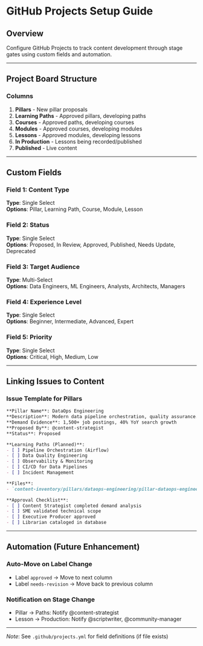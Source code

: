# GitHub Projects Setup Guide

## Overview
Configure GitHub Projects to track content development through stage gates using custom fields and automation.

---

## Project Board Structure

### Columns
1. **Pillars** - New pillar proposals
2. **Learning Paths** - Approved pillars, developing paths
3. **Courses** - Approved paths, developing courses
4. **Modules** - Approved courses, developing modules
5. **Lessons** - Approved modules, developing lessons
6. **In Production** - Lessons being recorded/published
7. **Published** - Live content

---

## Custom Fields

### Field 1: Content Type
**Type**: Single Select  
**Options**: Pillar, Learning Path, Course, Module, Lesson

### Field 2: Status
**Type**: Single Select  
**Options**: Proposed, In Review, Approved, Published, Needs Update, Deprecated

### Field 3: Target Audience
**Type**: Multi-Select  
**Options**: Data Engineers, ML Engineers, Analysts, Architects, Managers

### Field 4: Experience Level
**Type**: Single Select  
**Options**: Beginner, Intermediate, Advanced, Expert

### Field 5: Priority
**Type**: Single Select  
**Options**: Critical, High, Medium, Low

---

## Linking Issues to Content

### Issue Template for Pillars
```markdown
**Pillar Name**: DataOps Engineering
**Description**: Modern data pipeline orchestration, quality assurance...
**Demand Evidence**: 1,500+ job postings, 40% YoY search growth
**Proposed By**: @content-strategist
**Status**: Proposed

**Learning Paths (Planned)**:
- [ ] Pipeline Orchestration (Airflow)
- [ ] Data Quality Engineering
- [ ] Observability & Monitoring
- [ ] CI/CD for Data Pipelines
- [ ] Incident Management

**Files**:
- `content-inventory/pillars/dataops-engineering/pillar-dataops-engineering.md`

**Approval Checklist**:
- [ ] Content Strategist completed demand analysis
- [ ] SME validated technical scope
- [ ] Executive Producer approved
- [ ] Librarian cataloged in database
```

---

## Automation (Future Enhancement)

### Auto-Move on Label Change
- Label `approved` → Move to next column
- Label `needs-revision` → Move back to previous column

### Notification on Stage Change
- Pillar → Paths: Notify @content-strategist
- Lesson → Production: Notify @scriptwriter, @community-manager

---

*Note*: See `.github/projects.yml` for field definitions (if file exists)
